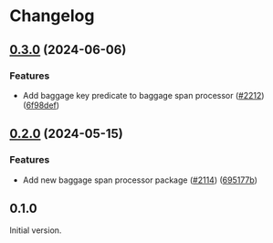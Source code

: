 # Changelog

## [0.3.0](https://github.com/open-telemetry/opentelemetry-js-contrib/compare/baggage-span-processor-v0.2.0...baggage-span-processor-v0.3.0) (2024-06-06)


### Features

* Add baggage key predicate to baggage span processor ([#2212](https://github.com/open-telemetry/opentelemetry-js-contrib/issues/2212)) ([6f98def](https://github.com/open-telemetry/opentelemetry-js-contrib/commit/6f98deff857b7e3575e0420e2681ad373767e533))

## [0.2.0](https://github.com/open-telemetry/opentelemetry-js-contrib/compare/baggage-span-processor-v0.1.0...baggage-span-processor-v0.2.0) (2024-05-15)


### Features

* Add new baggage span processor package ([#2114](https://github.com/open-telemetry/opentelemetry-js-contrib/issues/2114)) ([695177b](https://github.com/open-telemetry/opentelemetry-js-contrib/commit/695177b69cfb51f70064dc1ee615383d560aa62a))

## 0.1.0

Initial version.
